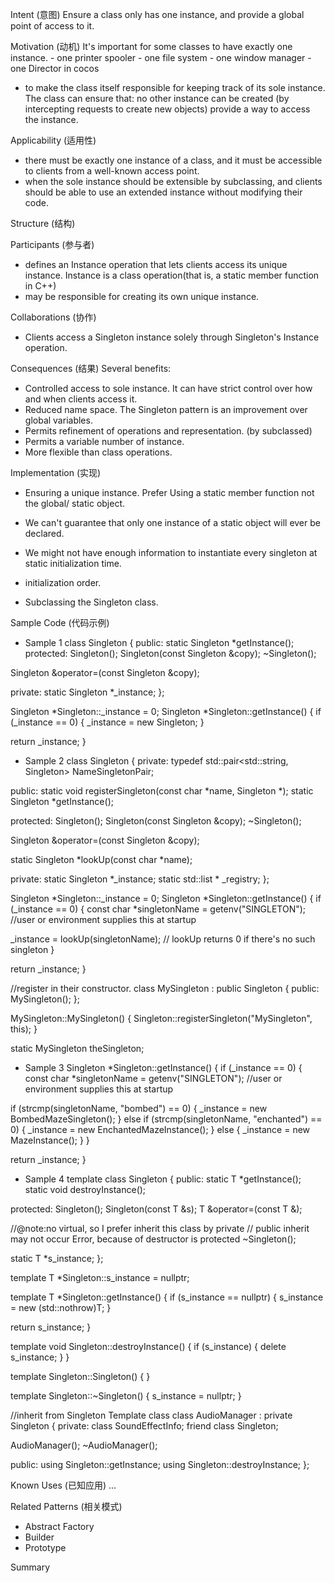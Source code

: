 Intent (意图)
Ensure a class only has one instance, and provide a global point of access to it.

Motivation (动机)
It's important for some classes to have exactly one instance.
     - one printer spooler
     - one file system
     - one window manager
     - one Director in cocos

- to make the class itself responsible for keeping track of its sole instance.
The class can ensure that:
no other instance can be created (by intercepting requests to create new objects)
provide a way to access the instance.

Applicability (适用性)
- there must be exactly one instance of a class, and it must be accessible to clients from a well-known access point.
- when the sole instance should be extensible by subclassing, and clients should be able to use an extended instance without modifying their code.

Structure (结构)


Participants (参与者)
- defines an Instance operation that lets clients access its unique instance. Instance is a class operation(that is, a static member function in C++)
- may be responsible for creating its own unique instance.

Collaborations (协作)
- Clients access a Singleton instance solely through Singleton's Instance operation.

Consequences (结果)
Several benefits:
- Controlled access to sole instance. It can have strict control over how and when clients access it.
- Reduced name space. The Singleton pattern is an improvement over global variables.
- Permits refinement of operations and representation. (by subclassed)
- Permits a variable number of instance.
- More flexible than class operations.

Implementation (实现)
- Ensuring a unique instance.
Prefer Using a static member function not the global/ static object.
- We can't guarantee that only one instance of a static object will ever be declared.
- We might not have enough information to instantiate every singleton at static initialization time.
- initialization order.

- Subclassing the Singleton class.

Sample Code (代码示例)
- Sample 1
class Singleton
{
public:
static Singleton *getInstance();
protected:
Singleton();
Singleton(const Singleton &copy);
~Singleton();

Singleton &operator=(const Singleton &copy);

private:
static Singleton *_instance;
};

Singleton *Singleton::_instance = 0;
Singleton *Singleton::getInstance()
{
if (_instance == 0) {
_instance = new Singleton;
}

return _instance;
}
- Sample 2
class Singleton
{
private:
typedef std::pair<std::string, Singleton> NameSingletonPair;

public:
static void registerSingleton(const char *name, Singleton *);
static Singleton *getInstance();

protected:
Singleton();
Singleton(const Singleton &copy);
~Singleton();

Singleton &operator=(const Singleton &copy);

static Singleton *lookUp(const char *name);

private:
static Singleton *_instance;
static std::list<NameSingletonPair> * _registry;
};


Singleton *Singleton::_instance = 0;
Singleton *Singleton::getInstance()
{
if (_instance == 0) {
const char *singletonName = getenv("SINGLETON");
//user or environment supplies this at startup

_instance = lookUp(singletonName);
// lookUp returns 0 if there's no such singleton
}

return _instance;
}

//register in their constructor.
class MySingleton : public Singleton
{
public:
MySingleton();
};

MySingleton::MySingleton() {
Singleton::registerSingleton("MySingleton", this);
}

static MySingleton theSingleton;

- Sample 3
Singleton *Singleton::getInstance()
{
if (_instance == 0) {
const char *singletonName = getenv("SINGLETON");
//user or environment supplies this at startup

if (strcmp(singletonName, "bombed") == 0) {
_instance = new BombedMazeSingleton();
} else if (strcmp(singletonName, "enchanted") == 0) {
_instance = new EnchantedMazeInstance();
} else {
_instance = new MazeInstance();
}
}

return _instance;
}
- Sample 4
template <class T>
class Singleton {
public:
static T *getInstance();
static void destroyInstance();

protected:
Singleton();
Singleton(const T &s);
T &operator=(const T &);

//@note:no virtual, so I prefer inherit this class by private
// public inherit may not occur Error, because of destructor is protected
~Singleton();

static T *s_instance;
};


template <class T>
T *Singleton<T>::s_instance = nullptr;

template <class T>
T *Singleton<T>::getInstance() {
if (s_instance == nullptr) {
s_instance = new (std::nothrow)T;
}

return s_instance;
}

template <class T>
void Singleton<T>::destroyInstance() {
if (s_instance) {
delete s_instance;
}
}


template <class T>
Singleton<T>::Singleton()
{
}

template <class T>
Singleton<T>::~Singleton()
{
s_instance = nullptr;
}

//inherit from Singleton Template class
class AudioManager : private Singleton<AudioManager>
{
private:
class SoundEffectInfo;
friend class Singleton<AudioManager>;

AudioManager();
~AudioManager();

public:
using Singleton<AudioManager>::getInstance;
using Singleton<AudioManager>::destroyInstance;
};


Known Uses (已知应用)
...

Related Patterns (相关模式)
- Abstract Factory
- Builder
- Prototype


Summary

